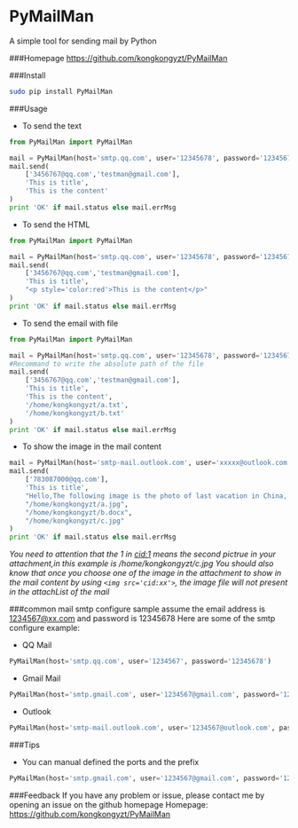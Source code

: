 PyMailMan
===
A simple tool for sending mail by Python

###Homepage
https://github.com/kongkongyzt/PyMailMan

###Install
```sh
sudo pip install PyMailMan
```

###Usage
+ To send the text

```python
from PyMailMan import PyMailMan

mail = PyMailMan(host='smtp.qq.com', user='12345678', password='12345678')
mail.send(
    ['3456767@qq.com','testman@gmail.com'], 
    'This is title', 
    'This is the content'
)
print 'OK' if mail.status else mail.errMsg
```

+ To send the HTML

```python
from PyMailMan import PyMailMan

mail = PyMailMan(host='smtp.qq.com', user='12345678', password='12345678')
mail.send(
    ['3456767@qq.com','testman@gmail.com'],
    'This is title', 
    "<p style='color:red'>This is the content</p>"
)
print 'OK' if mail.status else mail.errMsg
```

+ To send the email with file

```python
from PyMailMan import PyMailMan

mail = PyMailMan(host='smtp.qq.com', user='12345678', password='12345678')
#Recommand to write the absolute path of the file
mail.send(
    ['3456767@qq.com','testman@gmail.com'], 
    'This is title', 
    'This is the content',
    '/home/kongkongyzt/a.txt',
    '/home/kongkongyzt/b.txt'
)
print 'OK' if mail.status else mail.errMsg
```

+ To show the image in the mail content
```python
mail = PyMailMan(host='smtp-mail.outlook.com', user='xxxxx@outlook.com', password='xxxx')
mail.send(
    ['783087000@qq.com'],
    'This is title',
    "Hello,The following image is the photo of last vacation in China, do you <span style='color:red'>like</span> it ? <img src='cid:1'>",
    "/home/kongkongyzt/a.jpg",
    "/home/kongkongyzt/b.docx",
    "/home/kongkongyzt/c.jpg"
)
print 'OK' if mail.status else mail.errMsg
```
>
*You need to attention that the 1 in <cid:1> means the second pictrue in your attachment,in this example is /home/kongkongyzt/c.jpg
You should also know that once you choose one of the image in the attachment to show in the mail content by using ````<img src='cid:xx'>````,
the image file will not present in the attachList of the mail*

###common mail smtp configure sample
assume the email address is 1234567@xx.com and password is 12345678
Here are some of the smtp configure example:

+ QQ Mail

```python
PyMailMan(host='smtp.qq.com', user='1234567', password='12345678')
```

+ Gmail Mail

```python
PyMailMan(host='smtp.gmail.com', user='1234567@gmail.com', password='12345678')
```

+ Outlook

```python
PyMailMan(host='smtp-mail.outlook.com', user='1234567@outlook.com', password='12345678')
```

###Tips

+ You can manual defined the ports and the prefix

```python
PyMailMan(host='smtp.gmail.com', user='1234567@gmail.com', password='12345678', ports=25, prefix='gmail.com')
```

###Feedback
If you have any problem or issue, please contact me by opening an issue on the github homepage
Homepage: https://github.com/kongkongyzt/PyMailMan
